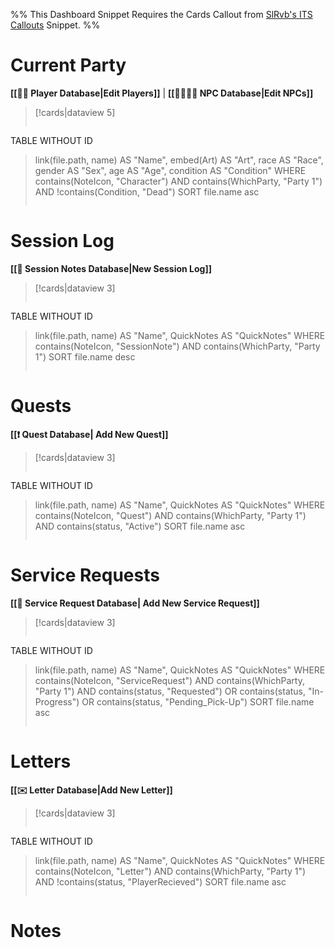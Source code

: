 
%% This Dashboard Snippet Requires the Cards Callout from [SlRvb's ITS Callouts](https://github.com/SlRvb/Obsidian--ITS-Theme/blob/main/Guide/Callouts.md) Snippet. %%


# **Current Party**
**[[🧙‍♂️ Player Database|Edit Players]]** | **[[👨‍👩‍👧‍👦 NPC Database|Edit NPCs]]**
> [!cards|dataview 5]
>```dataview
TABLE WITHOUT ID
>	link(file.path, name) AS "Name",
>	embed(Art) AS "Art",
>	race AS "Race",
>	gender AS "Sex",
>	age AS "Age",
>	condition AS "Condition"
WHERE contains(NoteIcon, "Character") AND contains(WhichParty, "Party 1") AND !contains(Condition, "Dead")
>SORT file.name asc
>```

# **Session Log**
**[[📝 Session Notes Database|New Session Log]]**
> [!cards|dataview 3]
>```dataview
TABLE WITHOUT ID
>	link(file.path, name) AS "Name",
>	QuickNotes AS "QuickNotes"
WHERE contains(NoteIcon, "SessionNote") AND contains(WhichParty, "Party 1")
>SORT file.name desc
>```

# **Quests**
**[[❗ Quest Database| Add New Quest]]**
> [!cards|dataview 3]
>```dataview
TABLE WITHOUT ID
>	link(file.path, name) AS "Name",
>	QuickNotes AS "QuickNotes"
WHERE contains(NoteIcon, "Quest") AND contains(WhichParty, "Party 1") AND contains(status, "Active")
>SORT file.name asc
>```

# **Service Requests**
**[[🎫 Service Request Database| Add New Service Request]]**
> [!cards|dataview 3]
>```dataview
TABLE WITHOUT ID
>	link(file.path, name) AS "Name",
>	QuickNotes AS "QuickNotes"
WHERE contains(NoteIcon, "ServiceRequest") AND contains(WhichParty, "Party 1") AND contains(status, "Requested") OR contains(status, "In-Progress") OR contains(status, "Pending_Pick-Up")
>SORT file.name asc
>```

# **Letters**
**[[✉️ Letter Database|Add New Letter]]**
> [!cards|dataview 3]
>```dataview
TABLE WITHOUT ID
>	link(file.path, name) AS "Name",
>	QuickNotes AS "QuickNotes"
WHERE contains(NoteIcon, "Letter") AND contains(WhichParty, "Party 1") AND !contains(status, "PlayerRecieved")
>SORT file.name asc
>```

# **Notes**

